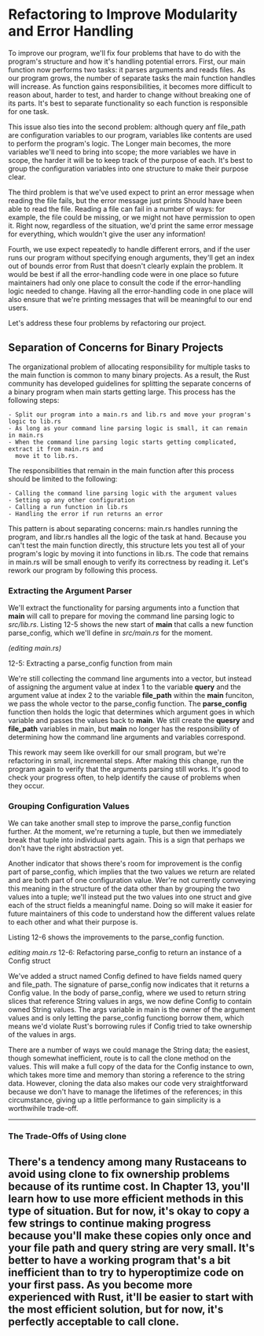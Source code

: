 # Refactoring to Improve Modularity and Error Handling

To improve our program, we'll fix four problems that have to do with the program's structure and how
it's handling potential errors. First, our main function now performs two tasks: it parses
arguments and reads files. As our program grows, the number of separate tasks the main function
handles will increase. As function gains responsibilities, it becomes more difficult to reason about,
harder to test, and harder to change without breaking one of its parts. It's best to separate
functionality so each function is responsible for one task.

This issue also ties into the second problem: although query anf file_path are configuration
variables to our program, variables like contents are used to perform the program's logic. The
Longer main becomes, the more variables we'll need to bring into scope; the more variables we have
in scope, the harder it will be to keep track of the purpose of each. It's best to group the
configuration variables into one structure to make their purpose clear.

The third problem is that we've used expect to print an error message when reading the file fails,
but the error message just prints Should have been able to read the file. Reading a file can fail
in a number of ways: for example, the file could be missing, or we might not have permission to
open it. Right now, regardless of the situation, we'd print the same error message for everything,
which wouldn't give the user any information!

Fourth, we use expect repeatedly to handle different errors, and if the user runs our program
without specifying enough arguments, they'll get an index out of bounds error from Rust that
doesn't clearly explain the problem. It would be best if all the error-handling code were in one place
so future maintainers had only one place to consult the code if the error-handling logic needed to
change. Having all the error-handling code in one place will also ensure that we're printing messages
that will be meaningful to our end users.

Let's address these four problems by refactoring our project.


## Separation of Concerns for Binary Projects

The organizational problem of allocating responsibility for multiple tasks to the main function is
common to many binary projects. As a result, the Rust community has developed guidelines for
splitting the separate concerns of a binary program when main starts getting large. This process has
the following steps:

    - Split our program into a main.rs and lib.rs and move your program's logic to lib.rs
    - As long as your command line parsing logic is small, it can remain in main.rs
    - When the command line parsing logic starts getting complicated, extract it from main.rs and
      move it to lib.rs.

The responsibilities that remain in the main function after this process should be limited to the
following:

    - Calling the command line parsing logic with the argument values
    - Setting up any other configuration
    - Calling a run function in lib.rs
    - Handling the error if run returns an error

This pattern is about separating concerns: main.rs handles running the program, and libr.rs handles
all the logic of the task at hand. Because you can't test the main function directly, this structure lets
you test all of your program's logic by moving it into functions in lib.rs. The code that remains in
main.rs will be small enough to verify its correctness by reading it. Let's rework our program by
following this process.


### Extracting the Argument Parser

We'll extract the functionality for parsing arguments into a function that **main** will call to prepare for
moving the command line parsing logic to *src/lib.rs*. Listing 12-5 shows the new start of **main** that
calls a new function parse_config, which we'll define in *src/main.rs* for the moment.

*(editing main.rs)*

12-5: Extracting a parse_config function from main

We're still collecting the command line arguments into a vector, but instead of assigning the
argument value at index 1 to the variable **query** and the argument value at index 2 to the variable
**file_path** within the **main** funciton, we pass the whole vector to the parse_config function. The
**parse_config** function then holds the logic that determines which argument goes in which variable
and passes the values back to **main**. We still create the **quesry** and **file_path** variables in main,
but **main** no longer has the responsibility of determining how the command line arguments and
variables correspond.

This rework may seem like overkill for our small program, but we're refactoring in small, incremental
steps. After making this change, run the program again to verify that the arguments parsing still
works. It's good to check your progress often, to help identify the cause of problems when they
occur.


### Grouping Configuration Values

We can take another small step to improve the parse_config function further. At the moment,
we're returning a tuple, but then we immediately break that tuple into individual parts again. This is
a sign that perhaps we don't have the right abstraction yet.

Another indicator that shows there's room for improvement is the config part of parse_config,
which implies that the two values we return are related and are both part of one configuration value.
Wer're not currently conveying this meaning in the structure of the data other than by grouping the
two values into a tuple; we'll instead put the two values into one struct and give each of the struct
fields a meaningful name. Doing so will make it easier for future maintainers of this code to
understand how the different values relate to each other and what their purpose is.

Listing 12-6 shows the improvements to the parse_config function.

*editing main.rs*
12-6: Refactoring parse_config to return an instance of a Config struct

We've added a struct named Config defined to have fields named query and file_path. The
signature of parse_config now indicates that it returns a Config value. In the body of
parse_config, where we used to return string slices that reference String values in args, we now
define Config to contain owned String values. The args variable in main is the owner of the
argument values and is only letting the parse_config functiong borrow them, which means we'd
violate Rust's borrowing rules if Config tried to take ownership of the values in args.

There are a number of ways we could manage the String data; the easiest, though somewhat
inefficient, route is to call the clone method on the values. This will make a full copy of the data for
the Config instance to own, which takes more time and memory than storing a reference to the
string data. However, cloning the data also makes our code very straightforward because we don't
have to manage the lifetimes of the references; in this circumstance, giving up a little performance
to gain simplicity is a worthwihile trade-off.

------
### The Trade-Offs of Using clone

There's a tendency among many Rustaceans to avoid using clone to fix ownership problems
because of its runtime cost. In Chapter 13, you'll learn how to use more efficient methods in
this type of situation. But for now, it's okay to copy a few strings to continue making progress
because you'll make these copies only once and your file path and query string are very small.
It's better to have a working program that's a bit inefficient than to try to hyperoptimize code
on your first pass. As you become more experienced with Rust, it'll be easier to start with the
most efficient solution, but for now, it's perfectly acceptable to call clone.
------


